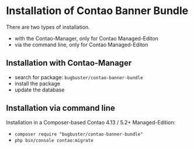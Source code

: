 # Installation of Contao Banner Bundle

There are two types of installation.

* with the Contao-Manager, only for Contao Managed-Editon
* via the command line, only for Contao Managed-Editon


## Installation with Contao-Manager

* search for package: `bugbuster/contao-banner-bundle`
* install the package
* update the database


## Installation via command line

Installation in a Composer-based Contao 4.13 / 5.2+ Managed-Edition:

* `composer require "bugbuster/contao-banner-bundle"`
* `php bin/console contao:migrate`

